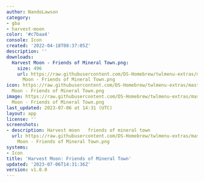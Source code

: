```yaml
---
author: NandoLawson
category:
- gba
- harvest-moon
color: '#c7baa4'
console: Icon
created: '2022-04-18T08:37:05Z'
description: ''
downloads:
  Harvest Moon - Friends of Mineral Town.png:
    size: 496
    url: https://raw.githubusercontent.com/DS-Homebrew/twlmenu-extras/master/_nds/TWiLightMenu/icons/Harvest
      Moon - Friends of Mineral Town.png
icon: https://raw.githubusercontent.com/DS-Homebrew/twlmenu-extras/master/_nds/TWiLightMenu/icons/Harvest
  Moon - Friends of Mineral Town.png
image: https://raw.githubusercontent.com/DS-Homebrew/twlmenu-extras/master/_nds/TWiLightMenu/icons/Harvest
  Moon - Friends of Mineral Town.png
last_updated: 2023-07-06 at 14:31 (UTC)
layout: app
license: ''
screenshots:
- description: Harvest moon   friends of mineral town
  url: https://raw.githubusercontent.com/DS-Homebrew/twlmenu-extras/master/_nds/TWiLightMenu/icons/Harvest
    Moon - Friends of Mineral Town.png
systems:
- Icon
title: 'Harvest Moon: Friends of Mineral Town'
updated: '2023-07-06T14:31:36Z'
version: v1.0.0
---
```

